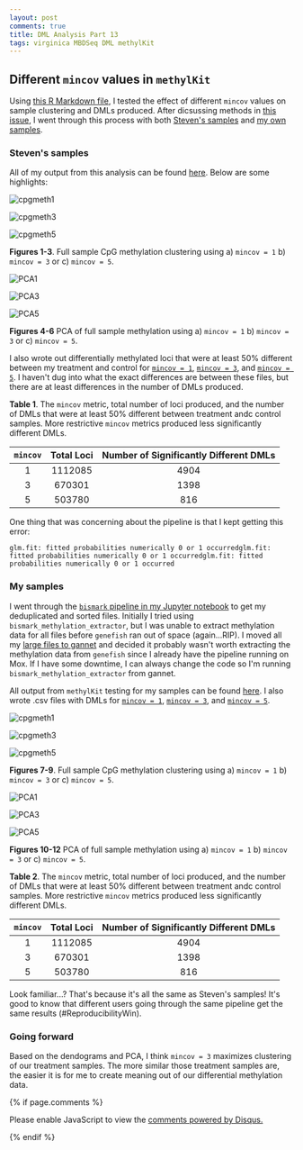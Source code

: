 ```yaml
---
layout: post
comments: true
title: DML Analysis Part 13
tags: virginica MBDSeq DML methylKit 
---
```


## Different `mincov` values in `methylKit`

Using [this R Markdown file](https://github.com/RobertsLab/project-virginica-oa/blob/master/analyses/2018-10-11-MethylKit-Parameter-Testing/2018-10-11-MethylKit-Parameter-Testing.Rmd), I tested the effect of different `mincov` values on sample clustering and DMLs produced. After dicsussing methods in [this issue](https://github.com/RobertsLab/resources/issues/432), I went through this process with both [Steven's samples](http://gannet.fish.washington.edu/seashell/bu-serine-wd/18-04-29/) and [my own samples](http://gannet.fish.washington.edu/spartina/2018-10-10-project-virginica-oa-Large-Files/2018-10-04-Bismark-Full-Samples-Revised-Parameters/).

### Steven's samples

All of my output from this analysis can be found [here](https://github.com/RobertsLab/project-virginica-oa/tree/master/analyses/2018-10-11-MethylKit-Parameter-Testing/2018-10-14-Steven-Samples). Below are some highlights:

![cpgmeth1](https://raw.githubusercontent.com/RobertsLab/project-virginica-oa/master/analyses/2018-10-11-MethylKit-Parameter-Testing/2018-10-14-Steven-Samples/2018-10-11-Full-Sample-CpG-Methylation-Clustering-Cov1.jpeg)

![cpgmeth3](https://raw.githubusercontent.com/RobertsLab/project-virginica-oa/master/analyses/2018-10-11-MethylKit-Parameter-Testing/2018-10-14-Steven-Samples/2018-10-11-Full-Sample-CpG-Methylation-Clustering-Cov3.jpeg)

![cpgmeth5](https://raw.githubusercontent.com/RobertsLab/project-virginica-oa/master/analyses/2018-10-11-MethylKit-Parameter-Testing/2018-10-14-Steven-Samples/2018-10-11-Full-Sample-CpG-Methylation-Clustering-Cov5.jpeg)

**Figures 1-3**. Full sample CpG methylation clustering using a) `mincov = 1` b) `mincov = 3` or c) `mincov = 5`.

![PCA1](https://raw.githubusercontent.com/RobertsLab/project-virginica-oa/master/analyses/2018-10-11-MethylKit-Parameter-Testing/2018-10-14-Steven-Samples/2018-10-11-Full-Sample-Methylation-PCA-Cov1.jpeg)

![PCA3](https://raw.githubusercontent.com/RobertsLab/project-virginica-oa/master/analyses/2018-10-11-MethylKit-Parameter-Testing/2018-10-14-Steven-Samples/2018-10-11-Full-Sample-Methylation-PCA-Cov3.jpeg)

![PCA5](https://raw.githubusercontent.com/RobertsLab/project-virginica-oa/master/analyses/2018-10-11-MethylKit-Parameter-Testing/2018-10-14-Steven-Samples/2018-10-11-Full-Sample-Methylation-PCA-Cov5.jpeg)

**Figures 4-6** PCA of full sample methylation using a) `mincov = 1` b) `mincov = 3` or c) `mincov = 5`.

I also wrote out differentially methylated loci that were at least 50% different between my treatment and control for [`mincov = 1`](https://github.com/RobertsLab/project-virginica-oa/blob/master/analyses/2018-10-11-MethylKit-Parameter-Testing/2018-10-14-Steven-Samples/2018-10-11-Steven-Samples-Differentially-Methylated-Loci-50-Cov1.csv), [`mincov = 3`](https://github.com/RobertsLab/project-virginica-oa/blob/master/analyses/2018-10-11-MethylKit-Parameter-Testing/2018-10-14-Steven-Samples/2018-10-11-Steven-Samples-Differentially-Methylated-Loci-50-Cov3.csv), and [`mincov = 5`](https://github.com/RobertsLab/project-virginica-oa/blob/master/analyses/2018-10-11-MethylKit-Parameter-Testing/2018-10-14-Steven-Samples/2018-10-11-Steven-Samples-Differentially-Methylated-Loci-50-Cov5.csv). I haven't dug into what the exact differences are between these files, but there are at least differences in the number of DMLs produced.

**Table 1**. The `mincov` metric, total number of loci produced, and the number of DMLs that were at least 50% different between treatment andc control samples. More restrictive `mincov` metrics produced less significantly different DMLs.

| **`mincov`** | **Total Loci** | **Number of Significantly Different DMLs** |
|:------------:|:--------------:|:------------------------------------------:|
|       1      |     1112085    |                    4904                    |
|       3      |     670301     |                    1398                    |
|       5      |     503780     |                     816                    |

One thing that was concerning about the pipeline is that I kept getting this error:

`````
glm.fit: fitted probabilities numerically 0 or 1 occurredglm.fit: fitted probabilities numerically 0 or 1 occurredglm.fit: fitted probabilities numerically 0 or 1 occurred
`````

### My samples

I went through the [`bismark` pipeline in my Jupyter notebook](https://github.com/RobertsLab/project-virginica-oa/blob/master/notebooks/2018-10-04-Bismark-Full-Samples-Revised-Parameters.ipynb) to get my deduplicated and sorted files. Initially I tried using `bismark_methylation_extractor`, but I was unable to extract methylation data for all files before `genefish` ran out of space (again...RIP). I moved all my [large files to gannet](http://gannet.fish.washington.edu/spartina/2018-10-10-project-virginica-oa-Large-Files/2018-10-04-Bismark-Full-Samples-Revised-Parameters/) and decided it probably wasn't worth extracting the methylation data from `genefish` since I already have the pipeline running on Mox. If I have some downtime, I can always change the code so I'm running `bismark_methylation_extractor` from gannet.

All output from `methylKit` testing for my samples can be found [here](https://github.com/RobertsLab/project-virginica-oa/tree/master/analyses/2018-10-11-MethylKit-Parameter-Testing/2018-10-18-Genefish-Samples). I also wrote .csv files with DMLs for [`mincov = 1`](https://github.com/RobertsLab/project-virginica-oa/blob/master/analyses/2018-10-11-MethylKit-Parameter-Testing/2018-10-18-Genefish-Samples/2018-10-18-Genefish-Samples-Differentially-Methylated-Loci-50-Cov1.csv), [`mincov = 3`](https://github.com/RobertsLab/project-virginica-oa/blob/master/analyses/2018-10-11-MethylKit-Parameter-Testing/2018-10-18-Genefish-Samples/2018-10-18-Genefish-Samples-Differentially-Methylated-Loci-50-Cov3.csv), and [`mincov = 5`](https://github.com/RobertsLab/project-virginica-oa/blob/master/analyses/2018-10-11-MethylKit-Parameter-Testing/2018-10-18-Genefish-Samples/2018-10-18-Genefish-Samples-Differentially-Methylated-Loci-50-Cov5.csv).

![cpgmeth1](https://raw.githubusercontent.com/RobertsLab/project-virginica-oa/master/analyses/2018-10-11-MethylKit-Parameter-Testing/2018-10-18-Genefish-Samples/2018-10-18-Full-Sample-CpG-Methylation-Clustering-Cov1.jpeg)

![cpgmeth3](https://raw.githubusercontent.com/RobertsLab/project-virginica-oa/master/analyses/2018-10-11-MethylKit-Parameter-Testing/2018-10-18-Genefish-Samples/2018-10-18-Full-Sample-CpG-Methylation-Clustering-Cov3.jpeg)

![cpgmeth5](https://raw.githubusercontent.com/RobertsLab/project-virginica-oa/master/analyses/2018-10-11-MethylKit-Parameter-Testing/2018-10-18-Genefish-Samples/2018-10-18-Full-Sample-CpG-Methylation-Clustering-Cov5.jpeg)

**Figures 7-9**. Full sample CpG methylation clustering using a) `mincov = 1` b) `mincov = 3` or c) `mincov = 5`.

![PCA1](https://raw.githubusercontent.com/RobertsLab/project-virginica-oa/master/analyses/2018-10-11-MethylKit-Parameter-Testing/2018-10-18-Genefish-Samples/2018-10-18-Full-Sample-Methylation-PCA-Cov1.jpeg)

![PCA3](https://raw.githubusercontent.com/RobertsLab/project-virginica-oa/master/analyses/2018-10-11-MethylKit-Parameter-Testing/2018-10-18-Genefish-Samples/2018-10-18-Full-Sample-Methylation-PCA-Cov3.jpeg)

![PCA5](https://raw.githubusercontent.com/RobertsLab/project-virginica-oa/master/analyses/2018-10-11-MethylKit-Parameter-Testing/2018-10-18-Genefish-Samples/2018-10-18-Full-Sample-Methylation-PCA-Cov5.jpeg)

**Figures 10-12** PCA of full sample methylation using a) `mincov = 1` b) `mincov = 3` or c) `mincov = 5`.

**Table 2**. The `mincov` metric, total number of loci produced, and the number of DMLs that were at least 50% different between treatment andc control samples. More restrictive `mincov` metrics produced less significantly different DMLs.

| **`mincov`** | **Total Loci** | **Number of Significantly Different DMLs** |
|:------------:|:--------------:|:------------------------------------------:|
|       1      |     1112085    |                    4904                    |
|       3      |     670301     |                    1398                    |
|       5      |     503780     |                     816                    |

Look familiar...? That's because it's all the same as Steven's samples! It's good to know that different users going through the same pipeline get the same results (#ReproducibilityWin).

### Going forward

Based on the dendograms and PCA, I think `mincov = 3` maximizes clustering of our treatment samples. The more similar those treatment samples are, the easier it is for me to create meaning out of our differential methylation data.

{% if page.comments %}

<div id="disqus_thread"></div>
<script>

/**
*  RECOMMENDED CONFIGURATION VARIABLES: EDIT AND UNCOMMENT THE SECTION BELOW TO INSERT DYNAMIC VALUES FROM YOUR PLATFORM OR CMS.
*  LEARN WHY DEFINING THESE VARIABLES IS IMPORTANT: https://disqus.com/admin/universalcode/#configuration-variables*/
/*
var disqus_config = function () {
this.page.url = PAGE_URL;  // Replace PAGE_URL with your page's canonical URL variable
this.page.identifier = PAGE_IDENTIFIER; // Replace PAGE_IDENTIFIER with your page's unique identifier variable
};
*/
(function() { // DON'T EDIT BELOW THIS LINE
var d = document, s = d.createElement('script');
s.src = 'https://the-responsible-grad-student.disqus.com/embed.js';
s.setAttribute('data-timestamp', +new Date());
(d.head || d.body).appendChild(s);
})();
</script>
<noscript>Please enable JavaScript to view the <a href="https://disqus.com/?ref_noscript">comments powered by Disqus.</a></noscript>

{% endif %}

<script id="dsq-count-scr" src="//the-responsible-grad-student.disqus.com/count.js" async></script>
